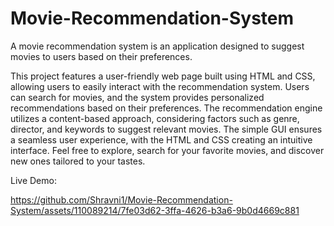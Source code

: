 # Movie-Recommendation-System
A movie recommendation system is an application designed to suggest movies to users based on their preferences.


This project features a user-friendly web page built using HTML and CSS, allowing users to easily interact with the recommendation system. Users can search for movies, and the system provides personalized recommendations based on their preferences. The recommendation engine utilizes a content-based approach, considering factors such as genre, director, and keywords to suggest relevant movies. The simple GUI ensures a seamless user experience, with the HTML and CSS creating an intuitive interface. Feel free to explore, search for your favorite movies, and discover new ones tailored to your tastes.

Live Demo:


https://github.com/Shravni1/Movie-Recommendation-System/assets/110089214/7fe03d62-3ffa-4626-b3a6-9b0d4669c881



